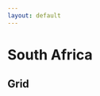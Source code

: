 ```yaml
---
layout: default
---
```


# South Africa

## Grid

<script src="https://embed.github.com/view/geojson/measures-glance/glance-grids/v01/data/spatial/SA/GEOG/GLANCE_V01_SA_GEOG_TILE.geojson">

